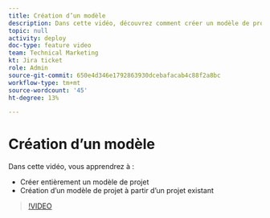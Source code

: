 ```yaml
---
title: Création d’un modèle
description: Dans cette vidéo, découvrez comment créer un modèle de projet à partir de zéro et d’un projet existant.
topic: null
activity: deploy
doc-type: feature video
team: Technical Marketing
kt: Jira ticket
role: Admin
source-git-commit: 650e4d346e1792863930dcebafacab4c88f2a8bc
workflow-type: tm+mt
source-wordcount: '45'
ht-degree: 13%

---
```


# Création d’un modèle

Dans cette vidéo, vous apprendrez à :

* Créer entièrement un modèle de projet
* Création d’un modèle de projet à partir d’un projet existant

>[!VIDEO](https://video.tv.adobe.com/v/335210/?quality=12&learn=on)
